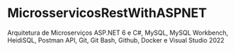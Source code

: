 # MicrosservicosRestWithASPNET
Arquitetura de Microserviços ASP.NET 6 e C#, MySQL, MySQL Workbench, HeidiSQL, Postman API, Git, Git Bash, Github, Docker e Visual Studio 2022
